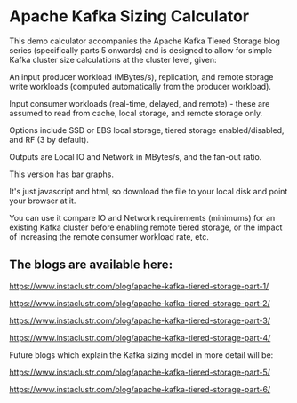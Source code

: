 # Apache Kafka Sizing Calculator

This demo calculator accompanies the Apache Kafka Tiered Storage blog series (specifically parts 5 onwards) and is designed to allow for simple Kafka cluster size calculations at the cluster level, given:

An input producer workload (MBytes/s), replication, and remote storage write workloads (computed automatically from the producer workload).

Input consumer workloads (real-time, delayed, and remote) - these are assumed to read from cache, local storage, and remote storage only.

Options include SSD or EBS local storage, tiered storage enabled/disabled, and RF (3 by default).

Outputs are Local IO and Network in MBytes/s, and the fan-out ratio.

This version has bar graphs. 

It's just javascript and html, so download the file to your local disk and point your browser at it.

You can use it compare IO and Network requirements (minimums) for an existing Kafka cluster before enabling remote tiered storage, or the impact of increasing the remote consumer workload rate, etc.

## The blogs are available here:


https://www.instaclustr.com/blog/apache-kafka-tiered-storage-part-1/

https://www.instaclustr.com/blog/apache-kafka-tiered-storage-part-2/

https://www.instaclustr.com/blog/apache-kafka-tiered-storage-part-3/

https://www.instaclustr.com/blog/apache-kafka-tiered-storage-part-4/

Future blogs which explain the Kafka sizing model in more detail will be:

https://www.instaclustr.com/blog/apache-kafka-tiered-storage-part-5/

https://www.instaclustr.com/blog/apache-kafka-tiered-storage-part-6/

